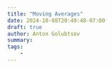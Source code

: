 ```yaml
---
title: "Moving Averages"
date: 2024-10-08T20:49:48-07:00
draft: true
author: Anton Golubtsov
summary:
tags:
    -
---
```

